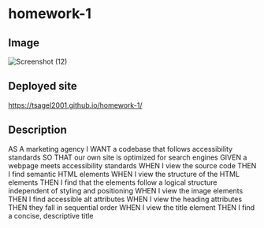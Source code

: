 # homework-1 

## Image
![Screenshot (12)](https://user-images.githubusercontent.com/87548449/132137024-bd2af7c8-103e-4058-afab-6a236faee2e4.png)

## Deployed site
https://tsagel2001.github.io/homework-1/

## Description
AS A marketing agency
I WANT a codebase that follows accessibility standards
SO THAT our own site is optimized for search engines
GIVEN a webpage meets accessibility standards
WHEN I view the source code
THEN I find semantic HTML elements
WHEN I view the structure of the HTML elements
THEN I find that the elements follow a logical structure independent of styling and positioning
WHEN I view the image elements
THEN I find accessible alt attributes
WHEN I view the heading attributes
THEN they fall in sequential order
WHEN I view the title element
THEN I find a concise, descriptive title
